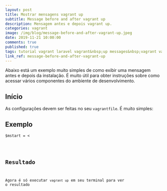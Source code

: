 ```yaml
---
layout: post
title: Mostrar mensagens vagrant up
subtitle: Message before and after vagrant up
description: Mensagem antes e depois vagrant up.
categories: vagrant
image: /img/blog/message-before-and-after-vagrant-up.jpeg
date: 2019-11-21 10:00:00
comments: true
published: true
tags: tutorial vagrant laravel vagrant&nbsp;up messages&nbsp;vagrant vagrant&nbsp;provision vagrantfile post_up_message
link_ref: message-before-and-after-vagrant-up
---
```


Abaixo está um exemplo muito simples de como exibir uma mensagem antes e depois da instalação. É muito útil para obter instruções sobre como acessar vários componentes do ambiente de desenvolvimento.

## Início

As configurações devem ser feitas no seu `vagrantfile`. É muito simples:

## Exemplo

<pre><code>$mstart = <<MSG
.                                                    .
--                                                  --
-----                                            -----
--------                                      --------
------------------------------------------------------
------------------------------------------------------
-------------------Start of Changes-------------------
------------------------------------------------------
------------------------------------------------------
--------                                      --------
-----                                            -----
--                                                  --
.                                                    .
MSG

$mend = <<-HEREDOC
.                                                    .
--                                                  --
-----                                            -----
--------                                      --------
------------------------------------------------------
------------------------------------------------------
-------------------End of Changes-------------------
------------------------------------------------------
------------------------------------------------------
--------                                      --------
-----                                            -----
--                                                  --
.                                                    .
HEREDOC

Vagrant.configure("2") do |config|

  config.trigger.after :up do |t|
    puts $mstart
  end

  config.vm.post_up_message = $mend

end</code></pre>

## Resultado

Agora é só executar `vagrant up` em seu terminal para ver o resultado
